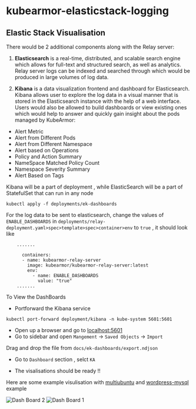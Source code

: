 # kubearmor-elasticstack-logging


## Elastic Stack Visualisation


There would be 2 additional components along with the Relay server:

1. **Elasticsearch** is a real-time, distributed, and scalable search engine which allows for full-text and structured search, as well as analytics. Relay server logs can be indexed and searched through which would be produced in large volumes of log data.


2. **Kibana** is a data visualization frontend and dashboard for Elasticsearch. Kibana allows user to explore the log data in a visual manner that is stored in the Elasticsearch instance with the help of a web interface. Users would also be allowed to build dashboards or view existing ones which would help to answer and quickly gain insight about the pods managed by KubeArmor:

- Alert Metric
- Alert from Different Pods
- Alert from Different Namespace 
- Alert based on Operations
- Policy and Action Summary 
- NameSpace Matched Policy Count
- Namespace Severity Summary
- Alert Based on Tags

Kibana will be a part of deployment , while  ElasticSearch will be a part of StatefulSet that can run in any node

```
kubectl apply -f deployments/ek-dashboards
```

For the log data to be sent to elasticsearch, change the values of ```ENABLE_DASHBOARDS``` in ```deployments/relay-deployment.yaml>spec>template>spec>container>env``` to ```true``` , it should look like 

```
    .......

      containers:
      - name: kubearmor-relay-server
        image: kubearmor/kubearmor-relay-server:latest
        env:
          - name: ENABLE_DASHBOARDS
            value: "true"
    .......

```

To View the DashBoards

* Portforward the Kibana service
```
kubectl port-forward deployment/kibana -n kube-system 5601:5601
```
* Open up a browser and go to [localhost:5601](localhost:5601)
* Go to sidebar and open ``Mangement`` -> ``Saved Objects`` -> ``Import``

Drag and drop the file from ```docs/ek-dashboards/export.ndjson```

* Go to ``Dashboard`` section , selct ``KA``

* The visalisations should be ready !!

Here are some example visulisation with [multiubuntu](https://github.com/kubearmor/KubeArmor/blob/main/examples/multiubuntu.md) and [wordpress-mysql](https://github.com/kubearmor/KubeArmor/blob/main/examples/wordpress-mysql.md) example

![Dash Board 2](./dash-2.png)
![Dash Board 1](./dash-1.png)



